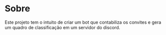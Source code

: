 # Sobre

Este projeto tem o intuito de criar um bot que contabiliza os convites e gera um quadro de classificação
em um servidor do discord.
